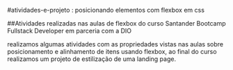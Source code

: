 #atividades-e-projeto : posicionando elementos com flexbox em css

##Atividades realizadas nas aulas de flexbox do curso Santander Bootcamp Fullstack Developer em parceria com a DIO

realizamos algumas atividades com as propriedades vistas nas aulas sobre posicionamento e alinhamento de itens usando flexbox, ao final do curso realizamos um projeto de estilização de uma landing page.
